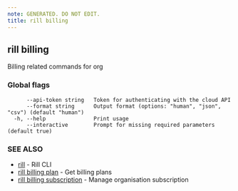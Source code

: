 ```yaml
---
note: GENERATED. DO NOT EDIT.
title: rill billing
---
```

## rill billing

Billing related commands for org

### Global flags

```
      --api-token string   Token for authenticating with the cloud API
      --format string      Output format (options: "human", "json", "csv") (default "human")
  -h, --help               Print usage
      --interactive        Prompt for missing required parameters (default true)
```

### SEE ALSO

* [rill](../cli.md)	 - Rill CLI
* [rill billing plan](plan/plan.md)	 - Get billing plans
* [rill billing subscription](subscription/subscription.md)	 - Manage organisation subscription

